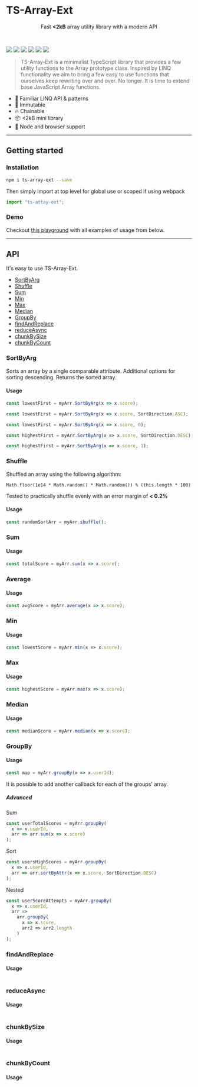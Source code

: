 # TS-Array-Ext

<p align="center">
Fast <b><2kB</b> array utility library with a modern API</p>
<br>

![](https://badgen.net/bundlephobia/minzip/ts-array-ext?color=blue)
![](https://badgen.net/npm/dt/ts-array-ext?color=blue)
![](https://badgen.net/npm/license/ts-array-ext?color=blue)
![](https://badgen.net/npm/types/ts-array-ext?color=blue)
![](https://badgen.net/david/dev/IT-Minds-opensource/ts-array-ext?color=blue)
![](https://badgen.net/david/dep/IT-Minds-opensource/ts-array-ext?color=blue)

> TS-Array-Ext is a minimalist TypeScript library that provides a few utility functions to the Array prototype class.
> Inspired by LINQ functionality we aim to bring a few easy to use functions that ourselves keep rewriting over and over. No longer. It is time to extend base JavaScript Array functions.

- 🧠 Familiar LINQ API & patterns
- 💪 Immutable
- 🔥 Chainable
- 📦 <2kB mini library
- 👫 Node and browser support

---

## Getting started

### Installation

```sh
npm i ts-array-ext --save
```

Then simply import at top level for global use or scoped if using webpack

```typescript
import "ts-attay-ext";
```

### Demo

Checkout [this playground](https://stackblitz.com/edit/ts-array-ext?devtoolsheight=75&file=index.ts) with all examples of usage from below.

---

## API

It's easy to use TS-Array-Ext.

- [SortByArg](#SortByArg)
- [Shuffle](#Shuffle)
- [Sum](#Sum)
- [Min](#Min)
- [Max](#Max)
- [Median](#Median)
- [GroupBy](#GroupBy)
- [findAndReplace](#findOrCreate)
- [reduceAsync](#reduceAsync)
- [chunkBySize](#chunkBySize)
- [chunkByCount](#chunkByCount)

### SortByArg

Sorts an array by a single comparable attribute.
Additional options for sorting descending. Returns the sorted array.

#### Usage

```typescript
const lowestFirst = myArr.SortByArg(x => x.score);

const lowestFirst = myArr.SortByArg(x => x.score, SortDirection.ASC);

const lowestFirst = myArr.SortByArg(x => x.score, 0);

const highestFirst = myArr.SortByArg(x => x.score, SortDirection.DESC);

const highestFirst = myArr.SortByArg(x => x.score, 1);
```

### Shuffle

Shuffled an array using the following algorithm:

`Math.floor(1e14 * Math.random() * Math.random()) % (this.length * 100)`

Tested to practically shuffle evenly with an error margin of **< 0.2%**

#### Usage

```typescript
const randomSortArr = myArr.shuffle();
```

### Sum

#### Usage

```typescript
const totalScore = myArr.sum(x => x.score);
```

### Average

#### Usage

```typescript
const avgScore = myArr.average(x => x.score);
```

### Min

#### Usage

```typescript
const lowestScore = myArr.min(x => x.score);
```

### Max

#### Usage

```typescript
const highestScore = myArr.max(x => x.score);
```

### Median

#### Usage

```typescript
const medianScore = myArr.median(x => x.score);
```

### GroupBy

#### Usage

```typescript
const map = myArr.groupBy(x => x.userId);
```

It is possible to add another callback for each of the groups' array.

##### Advanced

Sum

```typescript
const userTotalScores = myArr.groupBy(
  x => x.userId,
  arr => arr.sum(x => x.score)
);
```

Sort

```typescript
const usersHighScores = myArr.groupBy(
  x => x.userId,
  arr => arr.sortByAttr(x => x.score, SortDirection.DESC)
);
```

Nested

```typescript
const userScoreAttempts = myArr.groupBy(
  x => x.userId,
  arr =>
    arr.groupBy(
      x => x.score,
      arr2 => arr2.length
    )
);
```

### findAndReplace

#### Usage

```typescript

```

### reduceAsync

#### Usage

```typescript

```

### chunkBySize

#### Usage

```typescript

```

### chunkByCount

#### Usage

```typescript

```

